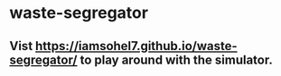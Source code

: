 # waste-segregator

## Vist  https://iamsohel7.github.io/waste-segregator/ to play around with the simulator.
